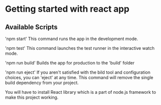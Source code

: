 # Getting started with react app

## Available Scripts

'npm start'
This command runs the app in the development mode.

'npm test'
This command launches the test runner in the interactive watch mode.

'npm run build'
Builds the app for production to the 'build' folder

'npm run eject'
If you aren't satisfied with the bild tool and configuration choices, you can 'eject' at any time. This command will remove the single build dependency from your 
project.

You will have to install React library which is a part of node.js framework to make this project working.
